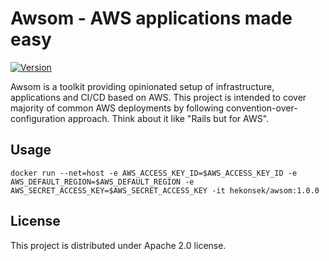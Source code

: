 # Awsom - AWS applications made easy

[![Version](https://img.shields.io/badge/Awsom-1.2.0-blue.svg)](https://github.com/hekonsek/awsom/releases)

Awsom is a toolkit providing opinionated setup of infrastructure, applications and CI/CD based on AWS. This project
is intended to cover majority of common AWS deployments by following convention-over-configuration approach. Think about
it like "Rails but for AWS".

## Usage

```
docker run --net=host -e AWS_ACCESS_KEY_ID=$AWS_ACCESS_KEY_ID -e AWS_DEFAULT_REGION=$AWS_DEFAULT_REGION -e AWS_SECRET_ACCESS_KEY=$AWS_SECRET_ACCESS_KEY -it hekonsek/awsom:1.0.0
```

## License

This project is distributed under Apache 2.0 license.